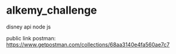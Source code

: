 # alkemy_challenge
disney api node js 

public link postman: https://www.getpostman.com/collections/68aa3140e4fa560ae7c7
